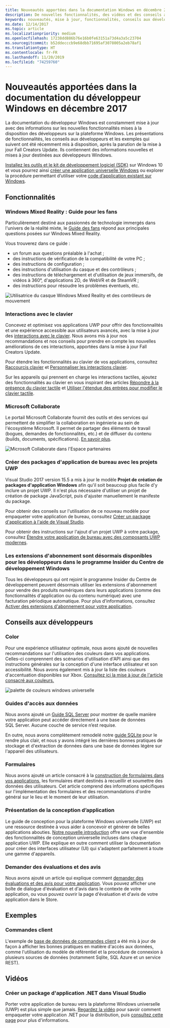 ```yaml
---
title: Nouveautés apportées dans la documentation Windows en décembre 2017 - Développer des applications UWP
description: De nouvelles fonctionnalités, des vidéos et des conseils aux développeurs ont été ajoutés à la documentation du développeur Windows 10 en décembre 2017.
keywords: nouveautés, mise à jour, fonctionnalités, conseils aux développeurs, Windows 10, décembre
ms.date: 12/14/2017
ms.topic: article
ms.localizationpriority: medium
ms.openlocfilehash: 17238dd886b76e16b0fe63151a73d4a3a5c23704
ms.sourcegitcommit: b52ddecccb9e68dbb71695af3078005a2eb78af1
ms.translationtype: HT
ms.contentlocale: fr-FR
ms.lasthandoff: 11/20/2019
ms.locfileid: "74259760"
---
```

# <a name="whats-new-in-the-windows-developer-docs-in-december-2017"></a>Nouveautés apportées dans la documentation du développeur Windows en décembre 2017

La documentation du développeur Windows est constamment mise à jour avec des informations sur les nouvelles fonctionnalités mises à la disposition des développeurs sur la plateforme Windows. Les présentations de fonctionnalités, les conseils aux développeurs et les exemples qui suivent ont été récemment mis à disposition, après la parution de la mise à jour Fall Creators Update. Ils contiennent des informations nouvelles et mises à jour destinées aux développeurs Windows.

[Installez les outils et le kit de développement logiciel (SDK)](https://developer.microsoft.com/windows/downloads#_blank) sur Windows 10 et vous pourrez ainsi [créer une application universelle Windows](../get-started/create-uwp-apps.md) ou explorer la procédure permettant d’utiliser votre [code d’application existant sur Windows](../porting/index.md).

## <a name="features"></a>Fonctionnalités

### <a name="windows-mixed-reality-enthusiasts-guide"></a>Windows Mixed Reality : Guide pour les fans

Particulièrement destiné aux passionnés de technologie immergés dans l'univers de la réalité mixte, le [Guide des fans](https://docs.microsoft.com/en-us/windows/mixed-reality/enthusiast-guide/) répond aux principales questions posées sur Windows Mixed Reality. 

Vous trouverez dans ce guide : 
- un forum aux questions préalable à l'achat ; 
- des instructions de vérification de la compatibilité de votre PC ; 
- des instructions de configuration ; 
- des instructions d'utilisation du casque et des contrôleurs ; 
- des instructions de téléchargement et d'utilisation de jeux immersifs, de vidéos à 360°, d'applications 2D, de WebVR et de SteamVR ; 
- des instructions pour résoudre les problèmes éventuels, etc.

![Utilisatrice du casque Windows Mixed Reality et des contrôleurs de mouvement](images/BeforeYouBegin-tile.jpg)

### <a name="keyboard-interactions"></a>Interactions avec le clavier

Concevez et optimisez vos applications UWP pour offrir des fonctionnalités et une expérience accessible aux utilisateurs avancés, avec la mise à jour des [interactions avec le clavier](../design/input/keyboard-interactions.md). Nous avons mis à jour nos recommandations et nos conseils pour prendre en compte les nouvelles améliorations de ces interactions, apportées dans la mise à jour Fall Creators Update.

Pour étendre les fonctionnalités au clavier de vos applications, consultez [Raccourcis clavier](../design/input/keyboard-accelerators.md) et [Personnaliser les interactions clavier](../design/input/custom-keyboard-interactions.md).

Sur les appareils qui prennent en charge les interactions tactiles, ajoutez des fonctionnalités au clavier en vous inspirant des articles [Répondre à la présence du clavier tactile](../design/input/respond-to-the-presence-of-the-touch-keyboard.md) et [Utiliser l'étendue des entrées pour modifier le clavier tactile](../design/input/use-input-scope-to-change-the-touch-keyboard.md).

### <a name="microsoft-collaborate"></a>Microsoft Collaborate

Le portail Microsoft Collaborate fournit des outils et des services qui permettent de simplifier la collaboration en ingénierie au sein de l'écosystème Microsoft. Il permet de partager des éléments de travail (bogues, demandes de fonctionnalités, etc.) et de diffuser du contenu (builds, documents, spécifications). [En savoir plus](https://docs.microsoft.com/collaborate/).

![Microsoft Collaborate dans l'Espace partenaires](images/microsoft_collaborate_screenshot.PNG)

### <a name="package-desktop-applications-with-uwp-projects"></a>Créer des packages d'application de bureau avec les projets UWP

Visual Studio 2017 version 15.5 a mis à jour le modèle **Projet de création de packages d'application Windows** afin qu'il soit beaucoup plus facile d'y inclure un projet UWP. Il n'est plus nécessaire d'utiliser un projet de création de package JavaScript, puis d'ajuster manuellement le manifeste du package.  

Pour obtenir des conseils sur l'utilisation de ce nouveau modèle pour empaqueter votre application de bureau, consultez [Créer un package d'application à l'aide de Visual Studio](https://docs.microsoft.com/windows/msix/desktop/desktop-to-uwp-packaging-dot-net).

Pour obtenir des instructions sur l'ajout d'un projet UWP à votre package, consultez [Étendre votre application de bureau avec des composants UWP modernes](https://docs.microsoft.com/windows/uwp/porting/desktop-to-uwp-extend).

### <a name="subscription-add-ons-are-now-available-to-developers-in-the-windows-dev-center-insider-program"></a>Les extensions d'abonnement sont désormais disponibles pour les développeurs dans le programme Insider du Centre de développement Windows

Tous les développeurs qui ont rejoint le programme Insider du Centre de développement peuvent désormais utiliser les extensions d'abonnement pour vendre des produits numériques dans leurs applications (comme des fonctionnalités d'application ou du contenu numérique) avec une facturation périodique automatique. Pour plus d'informations, consultez [Activer des extensions d'abonnement pour votre application](../monetize/enable-subscription-add-ons-for-your-app.md).

## <a name="developer-guidance"></a>Conseils aux développeurs

### <a name="color"></a>Color

Pour une expérience utilisateur optimale, nous avons ajouté de nouvelles recommandations sur l'utilisation des couleurs dans vos applications. Celles-ci comprennent des scénarios d'utilisation d'API ainsi que des instructions générales sur la conception d'une interface utilisateur et son accessibilité. Nous avons également mis à jour la liste des couleurs d'accentuation disponibles sur Xbox. [Consultez ici la mise à jour de l'article consacré aux couleurs.](../design/style/color.md)

![palette de couleurs windows universelle](../design/basics/images/colors.png)

### <a name="data-access-guides"></a>Guides d'accès aux données

Nous avons ajouté un [Guide SQL Server](../data-access/sql-server-databases.md) pour montrer de quelle manière votre application peut accéder directement à une base de données SQL Server. Aucune couche de service n’est requise.

En outre, nous avons complètement remodelé notre [guide SQLite](../data-access/sqlite-databases.md) pour le rendre plus clair, et nous y avons intégré les dernières bonnes pratiques de stockage et d'extraction de données dans une base de données légère sur l'appareil des utilisateurs.

### <a name="forms"></a>Formulaires

Nous avons ajouté un article consacré à la [construction de formulaires dans vos applications](../design/controls-and-patterns/forms.md), les formulaires étant destinés à recueillir et soumettre des données des utilisateurs. Cet article comprend des informations spécifiques sur l'implémentation des formulaires et des recommandations d'ordre général sur le lieu et le moment de leur utilisation.

### <a name="intro-to-app-design"></a>Présentation de la conception d’application

Le guide de conception pour la plateforme Windows universelle (UWP) est une ressource destinée à vous aider à concevoir et générer de belles applications abouties. [Notre nouvelle introduction](../design/basics/design-and-ui-intro.md) offre une vue d'ensemble des fonctionnalités de conception universelle incluses dans chaque application UWP. Elle explique en outre comment utiliser la documentation pour créer des interfaces utilisateur (UI) qui s'adaptent parfaitement à toute une gamme d'appareils.


### <a name="request-ratings-and-reviews"></a>Demander des évaluations et des avis

Nous avons ajouté un article qui explique comment [demander des évaluations et des avis pour votre application](../monetize/request-ratings-and-reviews.md). Vous pouvez afficher une boîte de dialogue d'évaluation et d'avis dans le contexte de votre application, ou vous pouvez ouvrir la page d'évaluation et d'avis de votre application dans le Store.

## <a name="samples"></a>Exemples

### <a name="customer-orders"></a>Commandes client

L'exemple de [base de données de commandes client](https://github.com/Microsoft/Windows-appsample-customers-orders-database) a été mis à jour de façon à afficher les bonnes pratiques en matière d'accès aux données, comme l'utilisation du modèle de référentiel et la procédure de connexion à plusieurs sources de données (notamment Sqlite, SQL Azure et un service REST).

## <a name="videos"></a>Vidéos

### <a name="package-a-net-app-in-visual-studio"></a>Créer un package d'application .NET dans Visual Studio

Porter votre application de bureau vers la plateforme Windows universelle (UWP) est plus simple que jamais. [Regardez la vidéo](https://www.youtube.com/watch?v=fJkbYPyd08w) pour savoir comment empaqueter votre application .NET pour la distribution, puis [consultez cette page](../porting/desktop-to-uwp-packaging-dot-net.md) pour plus d'informations.